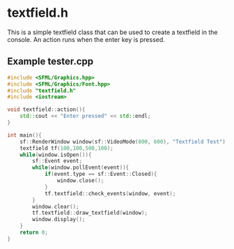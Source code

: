 
# textfield.h

This is a simple textfield class that can be used to create a textfield in the console. An action runs when the enter key is pressed.

## Example tester.cpp

```cpp
#include <SFML/Graphics.hpp>
#include <SFML/Graphics/Font.hpp>
#include "textfield.h"
#include <iostream>

void textfield::action(){
    std::cout << "Enter pressed" << std::endl;
}

int main(){
    sf::RenderWindow window(sf::VideoMode(800, 600), "Textfield Test");
    textfield tf(100,100,500,100);
    while(window.isOpen()){
        sf::Event event;
        while(window.pollEvent(event)){
            if(event.type == sf::Event::Closed){
                window.close();
            }
            tf.textfield::check_events(window, event);
        }
        window.clear();
        tf.textfield::draw_textfield(window);
        window.display();
    }
    return 0;
}
```